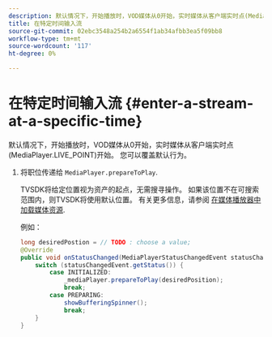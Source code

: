 ```yaml
---
description: 默认情况下，开始播放时，VOD媒体从0开始，实时媒体从客户端实时点(MediaPlayer.LIVE_POINT)开始。 您可以覆盖默认行为。
title: 在特定时间输入流
source-git-commit: 02ebc3548a254b2a6554f1ab34afbb3ea5f09bb8
workflow-type: tm+mt
source-wordcount: '117'
ht-degree: 0%

---
```


# 在特定时间输入流 {#enter-a-stream-at-a-specific-time}

默认情况下，开始播放时，VOD媒体从0开始，实时媒体从客户端实时点(MediaPlayer.LIVE_POINT)开始。 您可以覆盖默认行为。

1. 将职位传递给 `MediaPlayer.prepareToPlay`.

   TVSDK将给定位置视为资产的起点，无需搜寻操作。 如果该位置不在可搜索范围内，则TVSDK将使用默认位置。 有关更多信息，请参阅 [在媒体播放器中加载媒体资源](../../../tvsdk-2.7-for-android/content-playback-options/mediaplayer-initialize-for-video/t-psdk-android-2.7-media-resource-load.md).

   例如：

   ```java
   long desiredPostion = // TODO : choose a value; 
   @Override 
   public void onStatusChanged(MediaPlayerStatusChangedEvent statusChangedEvent) {   
       switch (statusChangedEvent.getStatus()) { 
           case INITIALIZED: 
               _mediaPlayer.prepareToPlay(desiredPosition); 
               break; 
           case PREPARING: 
               showBufferingSpinner(); 
               break; 
       } 
   }
   ```
